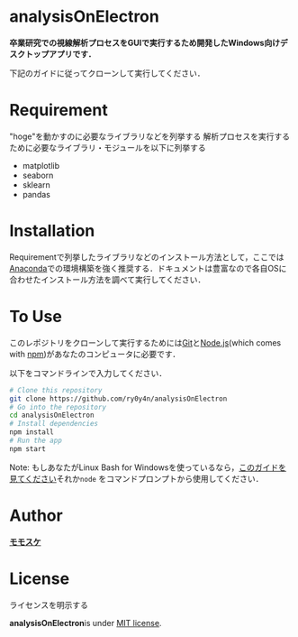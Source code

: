 # analysisOnElectron

**卒業研究での視線解析プロセスをGUIで実行するため開発したWindows向けデスクトップアプリです．**

下記のガイドに従ってクローンして実行してください．

# Requirement

"hoge"を動かすのに必要なライブラリなどを列挙する
解析プロセスを実行するために必要なライブラリ・モジュールを以下に列挙する

* matplotlib
* seaborn
* sklearn
* pandas

# Installation

Requirementで列挙したライブラリなどのインストール方法として，ここでは[Anaconda](https://www.anaconda.com/)での環境構築を強く推奨する．ドキュメントは豊富なので各自OSに合わせたインストール方法を調べて実行してください．

# To Use

このレポジトリをクローンして実行するためには[Git](https://git-scm.com)と[Node.js](https://nodejs.org/en/download/)(which comes with [npm](http://npmjs.com))があなたのコンピュータに必要です．

以下をコマンドラインで入力してください．

```bash
# Clone this repository
git clone https://github.com/ry0y4n/analysisOnElectron
# Go into the repository
cd analysisOnElectron
# Install dependencies
npm install
# Run the app
npm start
```

Note: もしあなたがLinux Bash for Windowsを使っているなら，[このガイドを見てください](https://www.howtogeek.com/261575/how-to-run-graphical-linux-desktop-applications-from-windows-10s-bash-shell/)それか`node` をコマンドプロンプトから使用してください．

# Author

**[モモスケ](https://twitter.com/AnoTensai)**

# License
ライセンスを明示する

**analysisOnElectron**is under [MIT license](https://en.wikipedia.org/wiki/MIT_License).